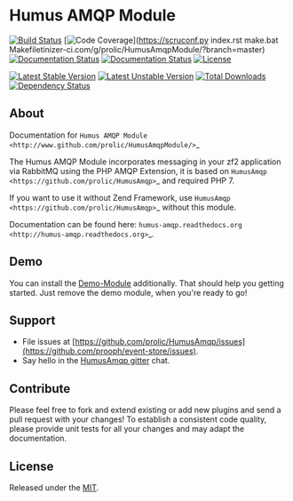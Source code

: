 Humus AMQP Module
=================

[![Build Status](https://travis-ci.org/prolic/HumusAmqpModule.svg)](https://travis-ci.org/prolic/HumusAmqpModule)
[![Code Coverage](https://scrutinizer-ci.com/g/prolic/HumusAmqpModule/badges/coverage.png?b=master)](https://scruconf.py
                                                                                                                 index.rst
                                                                                                                 make.bat
                                                                                                                 Makefiletinizer-ci.com/g/prolic/HumusAmqpModule/?branch=master)
[![Documentation Status](https://readthedocs.org/projects/humus-amqp-module/badge/?version=latest)](http://humus-amqp-module.readthedocs.org/en/latest/)
[![Documentation Status](https://readthedocs.org/projects/humus-amqp-module/badge/?version=v0.1.7)](http://humus-amqp-module.readthedocs.org/en/v0.1.0/)
[![License](https://poser.pugx.org/prolic/humus-amqp-module/license.svg)](https://packagist.org/packages/prolic/humus-amqp-module)

[![Latest Stable Version](https://poser.pugx.org/prolic/humus-amqp-module/v/stable.svg)](https://packagist.org/packages/prolic/humus-amqp-module)
[![Latest Unstable Version](https://poser.pugx.org/prolic/humus-amqp-module/v/unstable.svg)](https://packagist.org/packages/prolic/humus-amqp-module)
[![Total Downloads](https://poser.pugx.org/prolic/humus-amqp-module/downloads.svg)](https://packagist.org/packages/prolic/humus-amqp-module)
[![Dependency Status](http://www.versioneye.com/php/prolic:humus-amqp-module/dev-master/badge.svg)](http://www.versioneye.com/php/prolic:humus-amqp-module)

## About

Documentation for `Humus AMQP Module
<http://www.github.com/prolic/HumusAmqpModule/>`_

The Humus AMQP Module incorporates messaging in your zf2 application via RabbitMQ using the PHP AMQP Extension,
it is based on `HumusAmqp <https://github.com/prolic/HumusAmqp>`_ and required PHP 7.

If you want to use it without Zend Framework, use `HumusAmqp <https://github.com/prolic/HumusAmqp>`_ without this module.

Documentation can be found here: `humus-amqp.readthedocs.org <http://humus-amqp.readthedocs.org>`_.

## Demo

You can install the [Demo-Module](https://github.com/prolic/HumusAmqpDemoModule) additionally. That should help you getting started. Just remove the demo module, when you're ready to go!

## Support

- File issues at [https://github.com/prolic/HumusAmqp/issues](https://github.com/prooph/event-store/issues).
- Say hello in the [HumusAmqp gitter](https://gitter.im/prooph/improoph) chat.

## Contribute

Please feel free to fork and extend existing or add new plugins and send a pull request with your changes!
To establish a consistent code quality, please provide unit tests for all your changes and may adapt the documentation.

## License

Released under the [MIT](LICENSE).